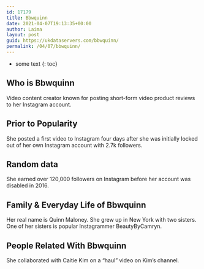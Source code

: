 ```yaml
---
id: 17179
title: Bbwquinn
date: 2021-04-07T19:13:35+00:00
author: Laima
layout: post
guid: https://ukdataservers.com/bbwquinn/
permalink: /04/07/bbwquinn/
---
```


* some text
{: toc}


## Who is Bbwquinn
                  
                  
                  
Video content creator known for posting short-form video product reviews to her Instagram account. 
                  
              
            
              
            
                
                
                
## Prior to Popularity
                  
                  
                  
She posted a first video to Instagram four days after she was initially locked out of her own Instagram account with 2.7k followers.
                  
              
            
              
            
                
                
                
## Random data
                  
                  
                  
She earned over 120,000 followers on Instagram before her account was disabled in 2016. 
                  
              
            
              
            
                
                
                
## Family & Everyday Life of Bbwquinn
                  
                  
                  
Her real name is Quinn Maloney. She grew up in New York with two sisters. One of her sisters is popular Instagrammer BeautyByCamryn.
                  
              
            
              
            
                
                
                
## People Related With Bbwquinn
                  
                  
                  
She collaborated with Caitie Kim on a &#8220;haul&#8221; video on Kim&#8217;s channel.
                  
              
            
              
            
                
              
            
              
              
            
            
              
            
          
          
          